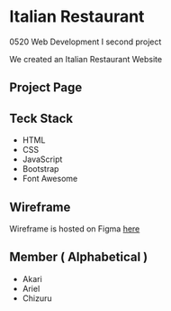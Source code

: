 # Italian Restaurant 

0520 Web Development I second project

We created an Italian Restaurant Website 

## Project Page


## Teck Stack

* HTML
* CSS
* JavaScript 
* Bootstrap 
* Font Awesome 

## Wireframe

Wireframe is hosted on Figma [here](https://www.figma.com/file/sppNJM47foudhy9saue9RB/Untitled)

## Member ( Alphabetical )

* Akari
* Ariel
* Chizuru
